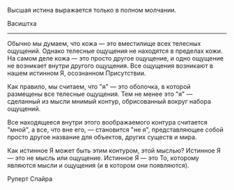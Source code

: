 Высшая истина выражается только в полном молчании.

Васиштха

***
Обычно мы думаем, что кожа — это вместилище всех телесных ощущений. Однако телесные ощущения не находятся в пределах кожи. На самом деле кожа — это просто другое ощущение, и одно ощущение не возникает внутри другого ощущения. Все ощущения возникают в нашем истинном Я, осознанном Присутствии.

Как правило, мы считаем, что "я" — это оболочка, в которой размещены все телесные ощущения. Тем не менее это "я" — сделанный из мысли мнимый контур, обрисованный вокруг набора ощущений.

Все находящееся внутри этого воображаемого контура считается "мной", а все, что вне его, — становится "не я", представляющее собой просто другое название для объектов, других существ и мира.

Как истинное Я может быть этим контуром, этой мыслью? Истинное Я — это не мысль или ощущение. Истинное Я — это То, которому являются мысли и ощущения (и в котором они появляются).

Руперт Спайра
